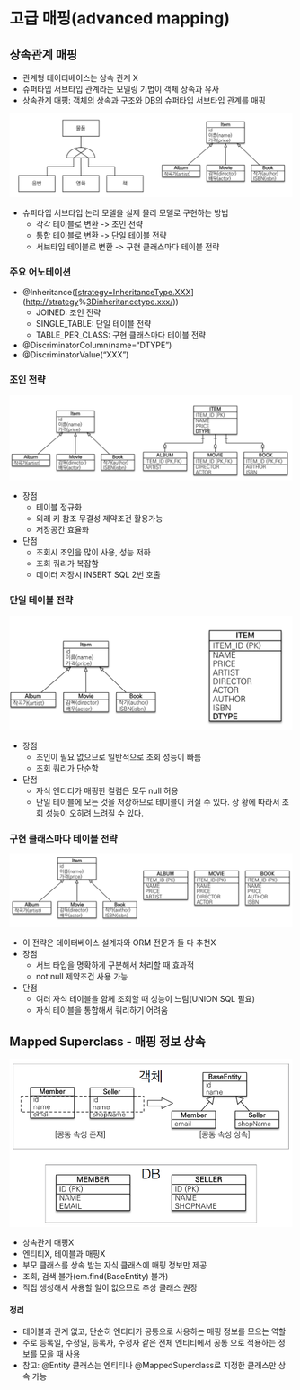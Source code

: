 # 고급 매핑(advanced mapping)

## 상속관계 매핑

* 관계형 데이터베이스는 상속 관계 X
* 슈퍼타입 서브타입 관계라는 모델링 기법이 객체 상속과 유사
* 상속관계 매핑: 객체의 상속과 구조와 DB의 슈퍼타입 서브타입 관계를 매핑

![](<../../.gitbook/assets/image (7) (1) (1) (1) (1) (1).png>)

* 슈퍼타입 서브타입 논리 모델을 실제 물리 모델로 구현하는 방법
  * 각각 테이블로 변환 -> 조인 전략
  * 통합 테이블로 변환 -> 단일 테이블 전략
  * 서브타입 테이블로 변환 -> 구현 클래스마다 테이블 전략

### 주요 어노테이션

* @Inheritance(\[[strategy=InheritanceType.XXX](http://strategy=inheritancetype.xxx)]\([http://strategy](http://strategy)%[3Dinheritancetype.xxx/](http://3dinheritancetype.xxx/)))
  * JOINED: 조인 전략
  * SINGLE\_TABLE: 단일 테이블 전략
  * TABLE\_PER\_CLASS: 구현 클래스마다 테이블 전략
* @DiscriminatorColumn(name=“DTYPE”)
* @DiscriminatorValue(“XXX”)

### 조인 전략

![조인 전략 ](<../../.gitbook/assets/image (27) (1) (1) (1).png>)

* 장점
  * 테이블 정규화
  * 외래 키 참조 무결성 제약조건 활용가능
  * 저장공간 효율화
* 단점
  * 조회시 조인을 많이 사용, 성능 저하
  * 조회 쿼리가 복잡함
  * 데이터 저장시 INSERT SQL 2번 호출

### 단일 테이블 전략

![단일 테이블 전략](<../../.gitbook/assets/image (37) (1) (1) (1).png>)

* 장점
  * 조인이 필요 없으므로 일반적으로 조회 성능이 빠름
  * 조회 쿼리가 단순함
* 단점
  * 자식 엔티티가 매핑한 컬럼은 모두 null 허용
  * 단일 테이블에 모든 것을 저장하므로 테이블이 커질 수 있다. 상 황에 따라서 조회 성능이 오히려 느려질 수 있다.

### 구현 클래스마다 테이블 전략

![구현 클래스마다 테이블 전략](<../../.gitbook/assets/image (20) (1) (1) (1) (1).png>)

* 이 전략은 데이터베이스 설계자와 ORM 전문가 둘 다 추천X
* 장점
  * 서브 타입을 명확하게 구분해서 처리할 때 효과적
  * not null 제약조건 사용 가능
* 단점
  * 여러 자식 테이블을 함께 조회할 때 성능이 느림(UNION SQL 필요)
  * 자식 테이블을 통합해서 쿼리하기 어려움



## Mapped Superclass - 매핑 정보 상속

![](<../../.gitbook/assets/image (32) (1) (1) (1) (1) (1).png>)

* 상속관계 매핑X
* 엔티티X, 테이블과 매핑X
* 부모 클래스를 상속 받는 자식 클래스에 매핑 정보만 제공
* 조회, 검색 불가(em.find(BaseEntity) 불가)
* 직접 생성해서 사용할 일이 없으므로 추상 클래스 권장

#### 정리

* 테이블과 관계 없고, 단순히 엔티티가 공통으로 사용하는 매핑 정보를 모으는 역할
* 주로 등록일, 수정일, 등록자, 수정자 같은 전체 엔티티에서 공통 으로 적용하는 정보를 모을 때 사용
* 참고: @Entity 클래스는 엔티티나 @MappedSuperclass로 지정한 클래스만 상속 가능
